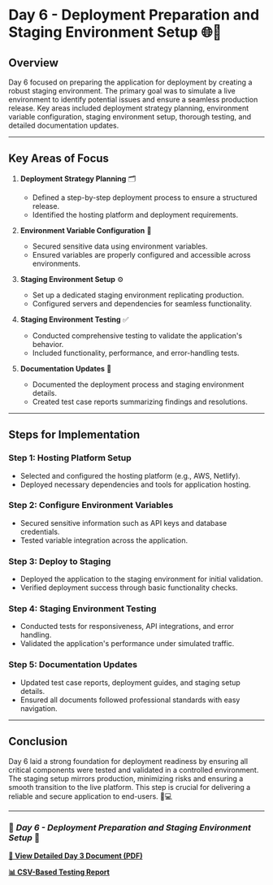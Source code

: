 # **Day 6 - Deployment Preparation and Staging Environment Setup** 🌐🚀  

## **Overview**  
Day 6 focused on preparing the application for deployment by creating a robust staging environment. The primary goal was to simulate a live environment to identify potential issues and ensure a seamless production release. Key areas included deployment strategy planning, environment variable configuration, staging environment setup, thorough testing, and detailed documentation updates.

---

## **Key Areas of Focus**  

1. **Deployment Strategy Planning** 🗂️  
   - Defined a step-by-step deployment process to ensure a structured release.  
   - Identified the hosting platform and deployment requirements.  

2. **Environment Variable Configuration** 🔑  
   - Secured sensitive data using environment variables.  
   - Ensured variables are properly configured and accessible across environments.  

3. **Staging Environment Setup** ⚙️  
   - Set up a dedicated staging environment replicating production.  
   - Configured servers and dependencies for seamless functionality.  

4. **Staging Environment Testing** ✅  
   - Conducted comprehensive testing to validate the application's behavior.  
   - Included functionality, performance, and error-handling tests.  

5. **Documentation Updates** 📝  
   - Documented the deployment process and staging environment details.  
   - Created test case reports summarizing findings and resolutions.  

---

## **Steps for Implementation**  

### **Step 1: Hosting Platform Setup**  
- Selected and configured the hosting platform (e.g., AWS, Netlify).  
- Deployed necessary dependencies and tools for application hosting.  

### **Step 2: Configure Environment Variables**  
- Secured sensitive information such as API keys and database credentials.  
- Tested variable integration across the application.  

### **Step 3: Deploy to Staging**  
- Deployed the application to the staging environment for initial validation.  
- Verified deployment success through basic functionality checks.  

### **Step 4: Staging Environment Testing**  
- Conducted tests for responsiveness, API integrations, and error handling.  
- Validated the application's performance under simulated traffic.  

### **Step 5: Documentation Updates**  
- Updated test case reports, deployment guides, and staging setup details.  
- Ensured all documents followed professional standards with easy navigation.  

---

## **Conclusion**  
Day 6 laid a strong foundation for deployment readiness by ensuring all critical components were tested and validated in a controlled environment. The staging setup mirrors production, minimizing risks and ensuring a smooth transition to the live platform. This step is crucial for delivering a reliable and secure application to end-users. 🚀💻  

---

### 🌟 *Day 6 - Deployment Preparation and Staging Environment Setup* 🌟

[**📄 View Detailed Day 3 Document (PDF)**](---)

[**📊 CSV-Based Testing Report**](---)